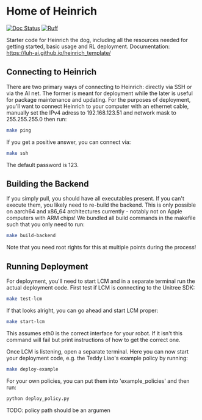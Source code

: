 # Home of Heinrich

[![Doc Status](https://github.com/LUH-AI/heinrich_template/actions/workflows/docs.yaml/badge.svg)](https://github.com/LUH-AI/heinrich_template/actions/workflows/docs.yaml)
[![Ruff](https://img.shields.io/endpoint?url=https://raw.githubusercontent.com/astral-sh/ruff/main/assets/badge/v2.json)](https://github.com/astral-sh/ruff)


Starter code for Heinrich the dog, including all the resources needed for getting started, basic usage and RL deployment.
Documentation: https://luh-ai.github.io/heinrich_template/

## Connecting to Heinrich

There are two primary ways of connecting to Heinrich: directly via SSH or via the AI net. The former is meant for deployment while the later is useful for package maintenance and updating.
For the purposes of deployment, you'll want to connect Heinrich to your computer with an ethernet cable, manually set the IPv4 adress to 192.168.123.51 and network mask to 255.255.255.0 then run:

```bash
make ping
```

If you get a positive answer, you can connect via:
```bash
make ssh
```
The default password is 123.

## Building the Backend

If you simply pull, you should have all executables present. If you can't execute them, you likely need to re-build the backend. This is only possible on aarch64 and x86_64 architectures currently - notably not on Apple computers with ARM chips!
We bundled all build commands in the makefile such that you only need to run:

```bash
make build-backend
```

Note that you need root rights for this at multiple points during the process!

## Running Deployment

For deployment, you'll need to start LCM and in a separate terminal run the actual deployment code. First test if LCM is connecting to the Unitree SDK:

```bash
make test-lcm
```

If that looks alright, you can go ahead and start LCM proper:

```bash
make start-lcm
```
This assumes eth0 is the correct interface for your robot. If it isn't this command will fail but print instructions of how to get the correct one.

Once LCM is listening, open a separate terminal. Here you can now start your deployment code, e.g. the Teddy Liao's example policy by running:
```bash
make deploy-example
```

For your own policies, you can put them into 'example_policies' and then run:
```bash
python deploy_policy.py
```
TODO: policy path should be an argumen